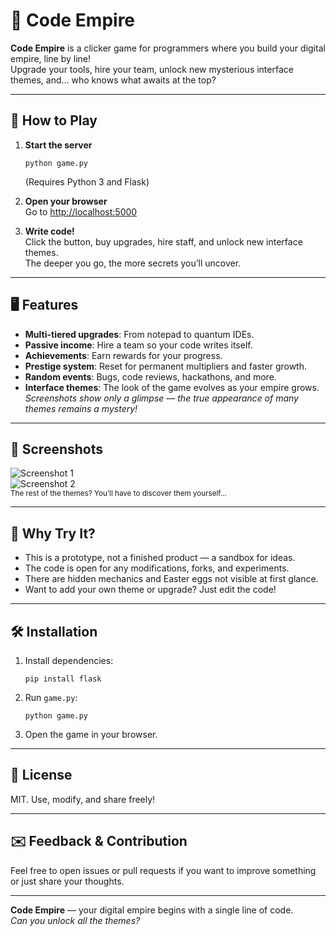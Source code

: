 # 🏰 Code Empire

**Code Empire** is a clicker game for programmers where you build your digital empire, line by line!  
Upgrade your tools, hire your team, unlock new mysterious interface themes, and... who knows what awaits at the top?

---

## 🚀 How to Play

1. **Start the server**  
   ```
   python game.py
   ```
   (Requires Python 3 and Flask)

2. **Open your browser**  
   Go to [http://localhost:5000](http://localhost:5000)

3. **Write code!**  
   Click the button, buy upgrades, hire staff, and unlock new interface themes.  
   The deeper you go, the more secrets you’ll uncover.

---

## 🖥️ Features

- **Multi-tiered upgrades**: From notepad to quantum IDEs.
- **Passive income**: Hire a team so your code writes itself.
- **Achievements**: Earn rewards for your progress.
- **Prestige system**: Reset for permanent multipliers and faster growth.
- **Random events**: Bugs, code reviews, hackathons, and more.
- **Interface themes**: The look of the game evolves as your empire grows.  
  _Screenshots show only a glimpse — the true appearance of many themes remains a mystery!_

---

## 📸 Screenshots

![Screenshot 1](./screenshots/screenshot1.png)  
![Screenshot 2](./screenshots/screenshot2.png)  
<sub>The rest of the themes? You’ll have to discover them yourself…</sub>

---

## 🧩 Why Try It?

- This is a prototype, not a finished product — a sandbox for ideas.
- The code is open for any modifications, forks, and experiments.
- There are hidden mechanics and Easter eggs not visible at first glance.
- Want to add your own theme or upgrade? Just edit the code!

---

## 🛠️ Installation

1. Install dependencies:
   ```
   pip install flask
   ```
2. Run `game.py`:
   ```
   python game.py
   ```
3. Open the game in your browser.

---

## 🤝 License

MIT. Use, modify, and share freely!

---

## ✉️ Feedback & Contribution

Feel free to open issues or pull requests if you want to improve something or just share your thoughts.

---

**Code Empire** — your digital empire begins with a single line of code.  
_Can you unlock all the themes?_
